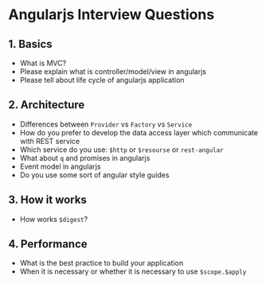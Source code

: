 # Angularjs Interview Questions #

## 1. Basics ##
 - What is MVC?
 - Please explain what is controller/model/view in angularjs
 - Please tell about life cycle of angularjs application
 

## 2. Architecture ##
 - Differences between `Provider` vs `Factory` vs `Service`
 - How do you prefer to develop the data access layer which communicate with REST service
 - Which service do you use: `$http` or `$resourse` or `rest-angular`
 - What about `q` and promises in angularjs
 - Event model in angularjs
 - Do you use some sort of angular style guides 
 

## 3. How it works ##
 - How works `$digest`?


## 4. Performance ##
 - What is the best practice to build your application
 - When it is necessary or whether it is necessary to use `$scope.$apply`
